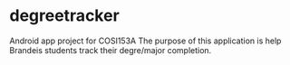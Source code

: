 # degreetracker
Android app project for COSI153A
The purpose of this application is help Brandeis students track their degre/major completion.
